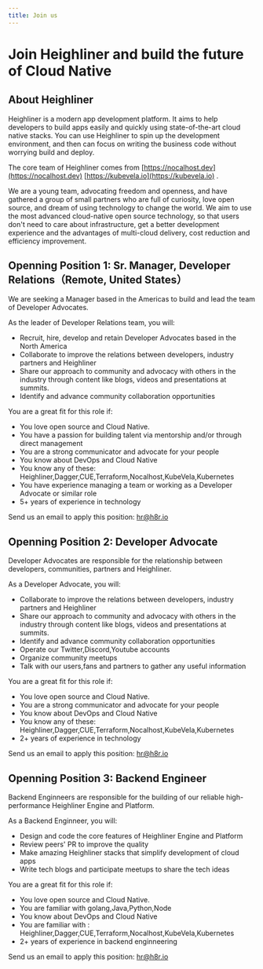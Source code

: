 ```yaml
---
title: Join us
---
```


# Join Heighliner and build the future of Cloud Native

## About Heighliner

Heighliner is a modern app development platform. It aims to help developers to build apps easily and quickly using state-of-the-art cloud native stacks. You can use Heighliner to spin up the development environment, and then can focus on writing the business code without worrying build and deploy.

The core team of Heighliner comes from  [https://nocalhost.dev](https://nocalhost.dev) [https://kubevela.io](https://kubevela.io) . 

We are a young team, advocating freedom and openness, and have gathered a group of small partners who are full of curiosity, love open source, and dream of using technology to change the world. We aim to use the most advanced cloud-native open source technology, so that users don't need to care about infrastructure, get a better development experience and the advantages of multi-cloud delivery, cost reduction and efficiency improvement.

## Openning Position 1: Sr. Manager, Developer Relations（Remote, United States）

We are seeking a Manager based in the Americas to build and lead the team of Developer Advocates. 

As the leader of Developer Relations team, you will:

- Recruit, hire, develop and retain Developer Advocates based in the North America
- Collaborate to improve the relations between developers, industry partners and Heighliner
- Share our approach to community and advocacy with others in the industry through content like blogs, videos and presentations at summits.
- Identify and advance community collaboration opportunities

You are a great fit for this role if:

- You love open source and Cloud Native.
- You have a passion for building talent via mentorship and/or through direct management
- You are a strong communicator and advocate for your people
- You know about DevOps and Cloud Native
- You know any of these: Heighliner,Dagger,CUE,Terraform,Nocalhost,KubeVela,Kubernetes
- You have experience managing a team or working as a Developer Advocate or similar role
- 5+ years of experience in technology

Send us an email to apply this position: <a href="mailto:hr@h8r.io">hr@h8r.io</a>

## Openning Position 2: Developer Advocate

Developer Advocates are responsible for the relationship between developers, communities, partners and Heighliner.

As a Developer Advocate, you will:

- Collaborate to improve the relations between developers, industry partners and Heighliner
- Share our approach to community and advocacy with others in the industry through content like blogs, videos and presentations at summits.
- Identify and advance community collaboration opportunities
- Operate our Twitter,Discord,Youtube accounts
- Organize community meetups
- Talk with our users,fans and partners to gather any useful information

You are a great fit for this role if:

- You love open source and Cloud Native.
- You are a strong communicator and advocate for your people
- You know about DevOps and Cloud Native
- You know any of these: Heighliner,Dagger,CUE,Terraform,Nocalhost,KubeVela,Kubernetes
- 2+ years of experience in technology

Send us an email to apply this position: <a href="mailto:hr@h8r.io">hr@h8r.io</a>

## Openning Position 3: Backend Engineer

Backend Enginneers are responsible for the building of our reliable high-performance Heighliner Engine and Platform.


As a Backend Enginneer, you will:

- Design and code the core features of Heighliner Engine and Platform
- Review peers' PR to improve the quality
- Make amazing Heighliner stacks that simplify development of cloud apps
- Write tech blogs and participate meetups to share the tech ideas

You are a great fit for this role if:

- You love open source and Cloud Native.
- You are familiar with golang,Java,Python,Node
- You know about DevOps and Cloud Native
- You are familiar with : Heighliner,Dagger,CUE,Terraform,Nocalhost,KubeVela,Kubernetes
- 2+ years of experience in backend enginneering

Send us an email to apply this position: <a href="mailto:hr@h8r.io">hr@h8r.io</a>
